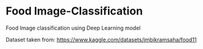 # Food Image-Classification
Food Image classification using Deep Learning model

Dataset taken from: https://www.kaggle.com/datasets/imbikramsaha/food11
